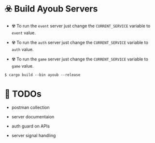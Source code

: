 # ☣️ Build Ayoub Servers

* ☢️ To run the `event` server just change the `CURRENT_SERVICE` variable to `event` value.

* ☢️ To run the `auth` server just change the `CURRENT_SERVICE` variable to `auth` value.

* ☢️ To run the `game` server just change the `CURRENT_SERVICE` variable to `game` value.

```console
$ cargo build --bin ayoub --release
```

# 📌 TODOs

* postman collection

* server documentaion

* auth guard on APIs

* server signal handling 